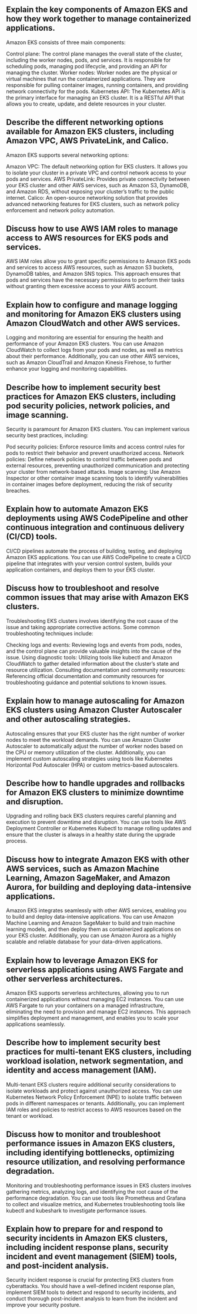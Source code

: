 ## Explain the key components of Amazon EKS and how they work together to manage containerized applications.

Amazon EKS consists of three main components:

Control plane: The control plane manages the overall state of the cluster, including the worker nodes, pods, and services. It is responsible for scheduling pods, managing pod lifecycle, and providing an API for managing the cluster.
Worker nodes: Worker nodes are the physical or virtual machines that run the containerized applications. They are responsible for pulling container images, running containers, and providing network connectivity for the pods.
Kubernetes API: The Kubernetes API is the primary interface for managing an EKS cluster. It is a RESTful API that allows you to create, update, and delete resources in your cluster.

## Describe the different networking options available for Amazon EKS clusters, including Amazon VPC, AWS PrivateLink, and Calico.

Amazon EKS supports several networking options:

Amazon VPC: The default networking option for EKS clusters. It allows you to isolate your cluster in a private VPC and control network access to your pods and services.
AWS PrivateLink: Provides private connectivity between your EKS cluster and other AWS services, such as Amazon S3, DynamoDB, and Amazon RDS, without exposing your cluster’s traffic to the public internet.
Calico: An open-source networking solution that provides advanced networking features for EKS clusters, such as network policy enforcement and network policy automation.

## Discuss how to use AWS IAM roles to manage access to AWS resources for EKS pods and services.

AWS IAM roles allow you to grant specific permissions to Amazon EKS pods and services to access AWS resources, such as Amazon S3 buckets, DynamoDB tables, and Amazon SNS topics. This approach ensures that pods and services have the necessary permissions to perform their tasks without granting them excessive access to your AWS account.

## Explain how to configure and manage logging and monitoring for Amazon EKS clusters using Amazon CloudWatch and other AWS services.

Logging and monitoring are essential for ensuring the health and performance of your Amazon EKS clusters. You can use Amazon CloudWatch to collect logs from your pods and nodes, as well as metrics about their performance. Additionally, you can use other AWS services, such as Amazon CloudTrail and Amazon Kinesis Firehose, to further enhance your logging and monitoring capabilities.

## Describe how to implement security best practices for Amazon EKS clusters, including pod security policies, network policies, and image scanning.

Security is paramount for Amazon EKS clusters. You can implement various security best practices, including:

Pod security policies: Enforce resource limits and access control rules for pods to restrict their behavior and prevent unauthorized access.
Network policies: Define network policies to control traffic between pods and external resources, preventing unauthorized communication and protecting your cluster from network-based attacks.
Image scanning: Use Amazon Inspector or other container image scanning tools to identify vulnerabilities in container images before deployment, reducing the risk of security breaches.

## Explain how to automate Amazon EKS deployments using AWS CodePipeline and other continuous integration and continuous delivery (CI/CD) tools.

CI/CD pipelines automate the process of building, testing, and deploying Amazon EKS applications. You can use AWS CodePipeline to create a CI/CD pipeline that integrates with your version control system, builds your application containers, and deploys them to your EKS cluster.

## Discuss how to troubleshoot and resolve common issues that may arise with Amazon EKS clusters.

Troubleshooting EKS clusters involves identifying the root cause of the issue and taking appropriate corrective actions. Some common troubleshooting techniques include:

Checking logs and events: Reviewing logs and events from pods, nodes, and the control plane can provide valuable insights into the cause of the issue.
Using diagnostic tools: Utilizing tools like kubectl and Amazon CloudWatch to gather detailed information about the cluster’s state and resource utilization.
Consulting documentation and community resources: Referencing official documentation and community resources for troubleshooting guidance and potential solutions to known issues.

## Explain how to manage autoscaling for Amazon EKS clusters using Amazon Cluster Autoscaler and other autoscaling strategies.

Autoscaling ensures that your EKS cluster has the right number of worker nodes to meet the workload demands. You can use Amazon Cluster Autoscaler to automatically adjust the number of worker nodes based on the CPU or memory utilization of the cluster. Additionally, you can implement custom autoscaling strategies using tools like Kubernetes Horizontal Pod Autoscaler (HPA) or custom metrics-based autoscalers.

## Describe how to handle upgrades and rollbacks for Amazon EKS clusters to minimize downtime and disruption.

Upgrading and rolling back EKS clusters requires careful planning and execution to prevent downtime and disruption. You can use tools like AWS Deployment Controller or Kubernetes Kubectl to manage rolling updates and ensure that the cluster is always in a healthy state during the upgrade process.

## Discuss how to integrate Amazon EKS with other AWS services, such as Amazon Machine Learning, Amazon SageMaker, and Amazon Aurora, for building and deploying data-intensive applications.

Amazon EKS integrates seamlessly with other AWS services, enabling you to build and deploy data-intensive applications. You can use Amazon Machine Learning and Amazon SageMaker to build and train machine learning models, and then deploy them as containerized applications on your EKS cluster. Additionally, you can use Amazon Aurora as a highly scalable and reliable database for your data-driven applications.

## Explain how to leverage Amazon EKS for serverless applications using AWS Fargate and other serverless architectures.

Amazon EKS supports serverless architectures, allowing you to run containerized applications without managing EC2 instances. You can use AWS Fargate to run your containers on a managed infrastructure, eliminating the need to provision and manage EC2 instances. This approach simplifies deployment and management, and enables you to scale your applications seamlessly.

## Describe how to implement security best practices for multi-tenant EKS clusters, including workload isolation, network segmentation, and identity and access management (IAM).

Multi-tenant EKS clusters require additional security considerations to isolate workloads and protect against unauthorized access. You can use Kubernetes Network Policy Enforcement (NPE) to isolate traffic between pods in different namespaces or tenants. Additionally, you can implement IAM roles and policies to restrict access to AWS resources based on the tenant or workload.

## Discuss how to monitor and troubleshoot performance issues in Amazon EKS clusters, including identifying bottlenecks, optimizing resource utilization, and resolving performance degradation.

Monitoring and troubleshooting performance issues in EKS clusters involves gathering metrics, analyzing logs, and identifying the root cause of the performance degradation. You can use tools like Prometheus and Grafana to collect and visualize metrics, and Kubernetes troubleshooting tools like kubectl and kubeshark to investigate performance issues.

## Explain how to prepare for and respond to security incidents in Amazon EKS clusters, including incident response plans, security incident and event management (SIEM) tools, and post-incident analysis.

Security incident response is crucial for protecting EKS clusters from cyberattacks. You should have a well-defined incident response plan, implement SIEM tools to detect and respond to security incidents, and conduct thorough post-incident analysis to learn from the incident and improve your security posture.
